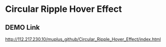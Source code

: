 # Circular Ripple Hover Effect

## DEMO Link

<http://112.217.230.10/muplus_github/Circular_Ripple_Hover_Effect/index.html>
